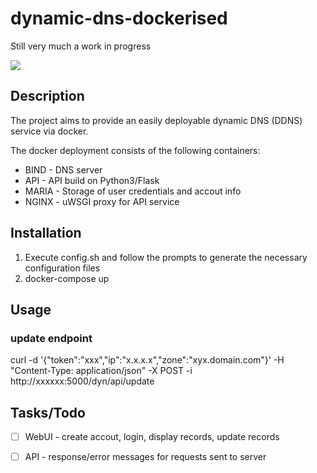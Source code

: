 # dynamic-dns-dockerised

Still very much a work in progress

<div>
    <!-- Stability -->
    <img src="https://img.shields.io/badge/stability-unstable-yellow.svg?style=flat-square">
</div>

## Description
The project aims to provide an easily deployable dynamic DNS (DDNS) service via docker. 

The docker deployment consists of the following containers:
* BIND - DNS server
* API - API build on Python3/Flask
* MARIA - Storage of user credentials and accout info
* NGINX - uWSGI proxy for API service

## Installation
1. Execute config.sh and follow the prompts to generate the necessary configuration files
1. docker-compose up

## Usage
### update endpoint
curl -d '{"token":"xxx","ip":"x.x.x.x","zone":"xyx.domain.com"}' -H "Content-Type: application/json" -X POST -i http://xxxxxx:5000/dyn/api/update

## Tasks/Todo
- [ ] WebUI - create accout, login, display records, update records
- [ ] API - response/error messages for requests sent to server

